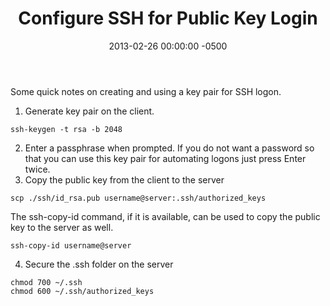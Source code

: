﻿---
title:  Configure SSH for Public Key Login
date:   2013-02-26 00:00:00 -0500
categories: IT
---

Some quick notes on creating and using a key pair for SSH logon.

1. Generate key pair on the client.

```console
ssh-keygen -t rsa -b 2048
```

2. Enter a passphrase when prompted. If you do not want a password so that you can use this key pair for automating logons just press Enter twice.
3. Copy the public key from the client to the server

```console
scp ./ssh/id_rsa.pub username@server:.ssh/authorized_keys
```

The ssh-copy-id command, if it is available, can be used to copy the public key to the server as well.

```console
ssh-copy-id username@server
```

4. Secure the .ssh folder on the server

```console
chmod 700 ~/.ssh
chmod 600 ~/.ssh/authorized_keys
```
